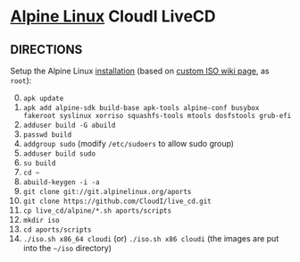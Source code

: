 [Alpine Linux](https://alpinelinux.org/) CloudI LiveCD
======================================================

DIRECTIONS
----------

Setup the Alpine Linux [installation](https://www.alpinelinux.org/downloads/) (based on [custom ISO wiki page](https://wiki.alpinelinux.org/wiki/How_to_make_a_custom_ISO_image_with_mkimage), as `root`):

0. `apk update`
1. `apk add alpine-sdk build-base apk-tools alpine-conf busybox fakeroot syslinux xorriso squashfs-tools mtools dosfstools grub-efi`
2. `adduser build -G abuild`
3. `passwd build`
4. `addgroup sudo` (modify `/etc/sudoers` to allow sudo group)
5. `adduser build sudo`
6. `su build`
7. `cd ~`
8. `abuild-keygen -i -a`
9. `git clone git://git.alpinelinux.org/aports`
10. `git clone https://github.com/CloudI/live_cd.git`
11. `cp live_cd/alpine/*.sh aports/scripts`
12. `mkdir iso`
13. `cd aports/scripts`
14. `./iso.sh x86_64 cloudi` (or) `./iso.sh x86 cloudi`
   (the images are put into the `~/iso` directory)

